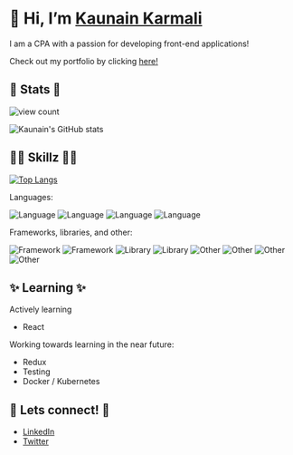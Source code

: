 # 👋 Hi, I’m [Kaunain Karmali](https://www.linkedin.com/in/kaunainkarmali/)

I am a CPA with a passion for developing front-end applications!

Check out my portfolio by clicking [here!](https://www.kaunain.dev/)

## 🦁 Stats 🦁

![view count](https://komarev.com/ghpvc/?username=KaunainKarmali&color=blue)

![Kaunain's GitHub stats](https://github-readme-stats.vercel.app/api?username=KaunainKarmali&count_private=true&theme=prussian)

## 🤹‍♂️ Skillz 🤹‍♂️

[![Top Langs](https://github-readme-stats.vercel.app/api/top-langs/?username=KaunainKarmali&theme=prussian&layout=compact)](https://github.com/KaunainKarmali/github-readme-stats)

Languages: 

![Language](https://img.shields.io/badge/HTML5-blue)
![Language](https://img.shields.io/badge/CSS-blue)
![Language](https://img.shields.io/badge/JavaScript(ES6)-blue)
![Language](https://img.shields.io/badge/Python-blue)

Frameworks, libraries, and other:

![Framework](https://img.shields.io/badge/React-green)
![Framework](https://img.shields.io/badge/Express-green)
![Library](https://img.shields.io/badge/MaterialUI-green)
![Library](https://img.shields.io/badge/jQuery-green)
![Other](https://img.shields.io/badge/NodeJS-green)
![Other](https://img.shields.io/badge/MongoDB-green)
![Other](https://img.shields.io/badge/SASS-green)
![Other](https://img.shields.io/badge/SCSS-green)

## ✨ Learning ✨

Actively learning
- React

Working towards learning in the near future:
- Redux
- Testing
- Docker / Kubernetes

## 👊 Lets connect! 👊
- [LinkedIn](https://www.linkedin.com/in/kaunainkarmali)
- [Twitter](https://twitter.com/KaunainKarmali)
